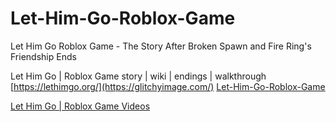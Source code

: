 # Let-Him-Go-Roblox-Game
Let Him Go Roblox Game - The Story After Broken Spawn and Fire Ring's Friendship Ends

Let Him Go | Roblox Game story | wiki | endings | walkthrough
[https://lethimgo.org/](https://glitchyimage.com/)
[Let-Him-Go-Roblox-Game](https://glitchyimage.com/)


[Let Him Go | Roblox Game Videos](https://lethimgo.org/video-guide)







